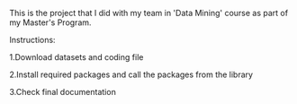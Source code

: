 This is the project that I did with my team in 'Data Mining' course as part of my Master's Program.

Instructions:

1.Download datasets and coding file

2.Install required packages and call the packages from the library

3.Check final documentation
